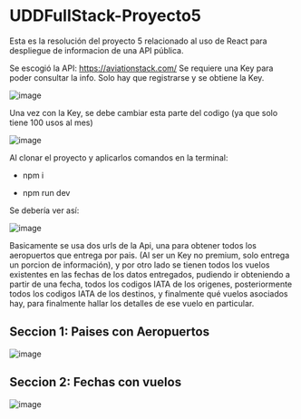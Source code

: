# UDDFullStack-Proyecto5


Esta es la resolución del proyecto 5 relacionado al uso de React para despliegue de informacion de una API pública.

Se escogió la API: https://aviationstack.com/
Se requiere una Key para poder consultar la info. Solo hay que registrarse y se obtiene la Key.

![image](https://github.com/user-attachments/assets/e6b3a202-953f-4418-a545-8092f95ab1b2)

Una vez con la Key, se debe cambiar esta parte del codigo (ya que solo tiene 100 usos al mes)

![image](https://github.com/user-attachments/assets/4d12e527-1484-4eb3-a4a8-73f6c9cb788f)

Al clonar el proyecto y aplicarlos comandos en la terminal: 

  - npm i
  
  - npm run dev

Se debería ver así:

![image](https://github.com/user-attachments/assets/cc2cb374-6e76-43d5-921f-010fc8340d9a)

Basicamente se usa dos urls de la Api, una para obtener todos los aeropuertos que entrega por pais. (Al ser un Key no premium, solo entrega un porcion de información), y por otro lado se tienen todos los vuelos existentes en las fechas de los datos entregados, pudiendo ir obteniendo a partir de una fecha, todos los codigos IATA de los origenes, posteriormente todos los codigos IATA de los destinos, y finalmente qué vuelos asociados hay, para finalmente hallar los detalles de ese vuelo en particular.

## Seccion 1: Paises con Aeropuertos

![image](https://github.com/user-attachments/assets/c9de3797-57d9-4f6e-b0d9-64b9cbc26d44)


## Seccion 2: Fechas con vuelos

![image](https://github.com/user-attachments/assets/d1e5db83-f576-49c3-87e9-c6f9a8b4b8c2)


